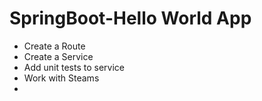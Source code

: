 # SpringBoot-Hello World App

* Create a Route
* Create a Service
* Add unit tests to service
* Work with Steams
* 
